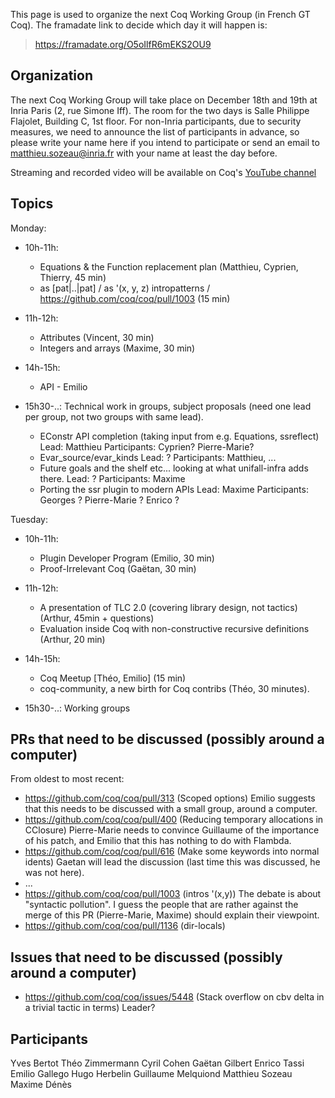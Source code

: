 This page is used to organize the next Coq Working Group (in French GT Coq). The framadate link to decide which day it will happen is:

> <https://framadate.org/O5oIlfR6mEKS2OU9>

Organization
------------

The next Coq Working Group will take place on December 18th and 19th at Inria Paris (2, rue Simone Iff). The room for the two days is Salle Philippe Flajolet, Building C, 1st floor. For non-Inria participants, due to security measures, we need to announce the list of participants in advance, so please write your name here if you intend to participate or send an email to [matthieu.sozeau@inria.fr](mailto:matthieu.sozeau@inria.fr) with your name at least the day before.

Streaming and recorded video will be available on Coq's [YouTube channel](https://www.youtube.com/channel/UCbJo6gYYr0OF18x01M4THdQ)

Topics
------
Monday:
- 10h-11h:
  - Equations & the Function replacement plan (Matthieu, Cyprien, Thierry, 45 min)
  - as [pat|..|pat] / as '(x, y, z) intropatterns / https://github.com/coq/coq/pull/1003 (15 min)

- 11h-12h:
  - Attributes (Vincent, 30 min)
  - Integers and arrays (Maxime, 30 min)

- 14h-15h:
  - API - Emilio

- 15h30-..:
  Technical work in groups, subject proposals (need one lead per group, not two groups with same lead).
  - EConstr API completion (taking input from e.g. Equations, ssreflect)
    Lead: Matthieu
    Participants: Cyprien? Pierre-Marie?
  - Evar_source/evar_kinds
    Lead: ?
    Participants: Matthieu, ...
  - Future goals and the shelf etc... looking at what unifall-infra adds there.
    Lead: ?
    Participants: Maxime
  - Porting the ssr plugin to modern APIs
    Lead: Maxime
    Participants: Georges ? Pierre-Marie ? Enrico ?

Tuesday:
- 10h-11h:
  - Plugin Developer Program (Emilio, 30 min)
  - Proof-Irrelevant Coq (Gaëtan, 30 min)

- 11h-12h:
  - A presentation of TLC 2.0 (covering library design, not tactics) (Arthur, 45min + questions)
  - Evaluation inside Coq with non-constructive recursive definitions (Arthur, 20 min)

- 14h-15h:
  - Coq Meetup [Théo, Emilio] (15 min)
  - coq-community, a new birth for Coq contribs (Théo, 30 minutes).

- 15h30-..:
  Working groups

PRs that need to be discussed (possibly around a computer)
----------------------------------------------------------

From oldest to most recent:
- https://github.com/coq/coq/pull/313 (Scoped options) Emilio suggests that this needs to be discussed with a small group, around a computer.
- https://github.com/coq/coq/pull/400 (Reducing temporary allocations in CClosure) Pierre-Marie needs to convince Guillaume of the importance of his patch, and Emilio that this has nothing to do with Flambda.
- https://github.com/coq/coq/pull/616 (Make some keywords into normal idents) Gaetan will lead the discussion (last time this was discussed, he was not here).
- ...
- https://github.com/coq/coq/pull/1003 (intros '(x,y)) The debate is about "syntactic pollution". I guess the people that are rather against the merge of this PR (Pierre-Marie, Maxime) should explain their viewpoint.
- https://github.com/coq/coq/pull/1136 (dir-locals)

Issues that need to be discussed (possibly around a computer)
-------------------------------------------------------------

- https://github.com/coq/coq/issues/5448 (Stack overflow on cbv delta in a trivial tactic in terms) Leader?

Participants
------------
Yves Bertot
Théo Zimmermann
Cyril Cohen
Gaëtan Gilbert
Enrico Tassi
Emilio Gallego
Hugo Herbelin
Guillaume Melquiond
Matthieu Sozeau
Maxime Dénès
